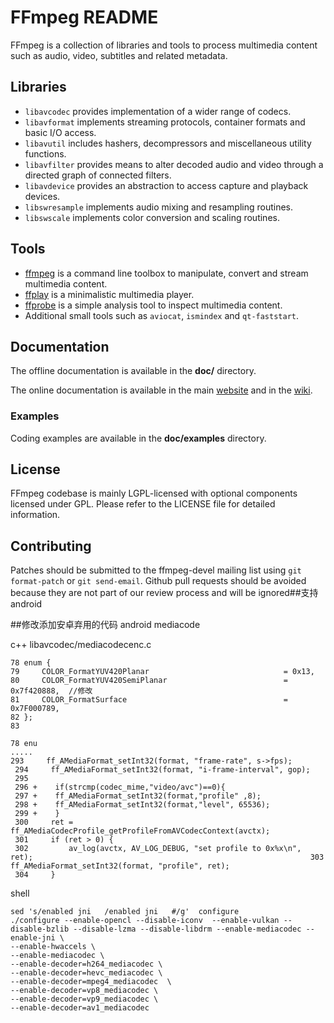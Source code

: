 FFmpeg README
=============

FFmpeg is a collection of libraries and tools to process multimedia content
such as audio, video, subtitles and related metadata.

## Libraries

* `libavcodec` provides implementation of a wider range of codecs.
* `libavformat` implements streaming protocols, container formats and basic I/O access.
* `libavutil` includes hashers, decompressors and miscellaneous utility functions.
* `libavfilter` provides means to alter decoded audio and video through a directed graph of connected filters.
* `libavdevice` provides an abstraction to access capture and playback devices.
* `libswresample` implements audio mixing and resampling routines.
* `libswscale` implements color conversion and scaling routines.

## Tools

* [ffmpeg](https://ffmpeg.org/ffmpeg.html) is a command line toolbox to
  manipulate, convert and stream multimedia content.
* [ffplay](https://ffmpeg.org/ffplay.html) is a minimalistic multimedia player.
* [ffprobe](https://ffmpeg.org/ffprobe.html) is a simple analysis tool to inspect
  multimedia content.
* Additional small tools such as `aviocat`, `ismindex` and `qt-faststart`.

## Documentation

The offline documentation is available in the **doc/** directory.

The online documentation is available in the main [website](https://ffmpeg.org)
and in the [wiki](https://trac.ffmpeg.org).

### Examples

Coding examples are available in the **doc/examples** directory.

## License

FFmpeg codebase is mainly LGPL-licensed with optional components licensed under
GPL. Please refer to the LICENSE file for detailed information.

## Contributing

Patches should be submitted to the ffmpeg-devel mailing list using
`git format-patch` or `git send-email`. Github pull requests should be
avoided because they are not part of our review process and will be ignored##支持android


##修改添加安卓弃用的代码 android mediacode

c++  libavcodec/mediacodecenc.c
```
78 enum {
79     COLOR_FormatYUV420Planar                              = 0x13,
80     COLOR_FormatYUV420SemiPlanar                          = 0x7f420888,  //修改
81     COLOR_FormatSurface                                   = 0x7F000789,
82 };
83
                                                                                                       78 enu
.....
293     ff_AMediaFormat_setInt32(format, "frame-rate", s->fps);
 294     ff_AMediaFormat_setInt32(format, "i-frame-interval", gop);
 295
 296 +    if(strcmp(codec_mime,"video/avc")==0){
 297 +    ff_AMediaFormat_setInt32(format,"profile" ,8);
 298 +    ff_AMediaFormat_setInt32(format,"level", 65536);
 299 +    }
 300     ret = ff_AMediaCodecProfile_getProfileFromAVCodecContext(avctx);
 301     if (ret > 0) {
 302         av_log(avctx, AV_LOG_DEBUG, "set profile to 0x%x\n", ret);                                                              303         ff_AMediaFormat_setInt32(format, "profile", ret);
 304     }
```
shell 

```
sed 's/enabled jni   /enabled jni   #/g'  configure
./configure --enable-opencl --disable-iconv  --enable-vulkan --disable-bzlib --disable-lzma --disable-libdrm --enable-mediacodec --enable-jni \                                                                                                        --enable-hwaccels \
--enable-mediacodec \                                                                                                               --enable-decoder=h264_mediacodec \
--enable-decoder=hevc_mediacodec \
--enable-decoder=mpeg4_mediacodec  \                                                                                                --enable-decoder=vp8_mediacodec \                                                                                                   --enable-decoder=vp9_mediacodec \
--enable-decoder=av1_mediacodec
```

